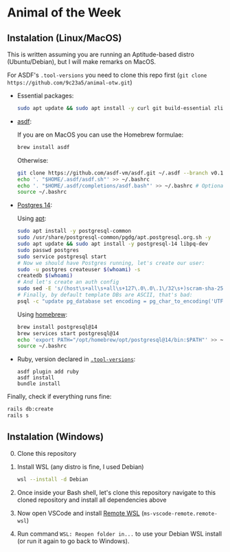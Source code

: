# Animal of the Week

## Instalation (Linux/MacOS)
<!-- TODO -->
This is written assuming you are running an Aptitude-based distro (Ubuntu/Debian), but I will make remarks on MacOS.

For ASDF's `.tool-versions` you need to clone this repo first (`git clone https://github.com/9c23a5/animal-otw.git`)

- Essential packages:
  ```bash
  sudo apt update && sudo apt install -y curl git build-essential zlib1g-dev libreadline-dev autoconf bison libssl-dev libyaml-dev libncurses-dev libffi-dev libgdbm-dev
  ```

- [asdf](https://asdf-vm.com/guide/getting-started.html):
    
    If you are on MacOS you can use the Homebrew formulae:
    ```bash
    brew install asdf
    ```

    Otherwise:
    ```bash
    git clone https://github.com/asdf-vm/asdf.git ~/.asdf --branch v0.13.1
    echo '. "$HOME/.asdf/asdf.sh"' >> ~/.bashrc
    echo '. "$HOME/.asdf/completions/asdf.bash"' >> ~/.bashrc # Optional, for completions
    source ~/.bashrc
    ```

 - [Postgres 14](https://wiki.postgresql.org/wiki/Apt):

    Using [apt](https://wiki.postgresql.org/wiki/Apt):
    ```bash
    sudo apt install -y postgresql-common
    sudo /usr/share/postgresql-common/pgdg/apt.postgresql.org.sh -y
    sudo apt update && sudo apt install -y postgresql-14 libpq-dev
    sudo passwd postgres
    sudo service postgresql start
    # Now we should have Postgres running, let's create our user:
    sudo -u postgres createuser $(whoami) -s
    createdb $(whoami)
    # And let's create an auth config
    sudo sed -E 's/(host\s+all\s+all\s+127\.0\.0\.1\/32\s+)scram-sha-256/\1trust/' /etc/postgresql/14/main/pg_hba.conf
    # Finally, by default template DBs are ASCII, that's bad:
    psql -c "update pg_database set encoding = pg_char_to_encoding('UTF8') where datname IN ('template0', 'template1')"
    ```

    Using [homebrew](https://wiki.postgresql.org/wiki/Homebrew):
    ```bash
    brew install postgresql@14
    brew services start postgresql@14
    echo 'export PATH="/opt/homebrew/opt/postgresql@14/bin:$PATH"' >> ~/.bashrc
    source ~/.bashrc
    ```

 - Ruby, version declared in [`.tool-versions`](.tool-versions):
    ```
    asdf plugin add ruby
    asdf install
    bundle install
    ```

Finally, check if everything runs fine:
```bash
rails db:create
rails s
```

## Instalation (Windows)

0. Clone this repository

1. Install WSL (any distro is fine, I used Debian)
    ```bash
    wsl --install -d Debian
    ```

2. Once inside your Bash shell, let's clone this repository navigate to this cloned repository and install all dependencies above

3. Now open VSCode and install [Remote WSL](https://marketplace.visualstudio.com/items?itemName=ms-vscode-remote.remote-wsl) (`ms-vscode-remote.remote-wsl`)

4. Run command `WSL: Reopen folder in...` to use your Debian WSL install (or run it again to go back to Windows).
